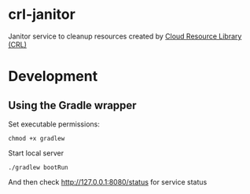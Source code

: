 # crl-janitor
Janitor service to cleanup resources created by [Cloud Resource Library (CRL)](https://github.com/DataBiosphere/terra-cloud-resource-lib) 

# Development

## Using the Gradle wrapper
Set executable permissions:
```
chmod +x gradlew
```
Start local server
```
./gradlew bootRun
```
And then check http://127.0.0.1:8080/status for service status